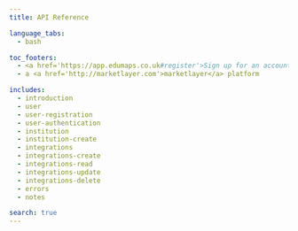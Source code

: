 ```yaml
---
title: API Reference

language_tabs:
  - bash

toc_footers:
  - <a href='https://app.edumaps.co.uk#register'>Sign up for an account</a>
  - a <a href='http://marketlayer.com'>marketlayer</a> platform

includes:
  - introduction
  - user
  - user-registration
  - user-authentication
  - institution
  - institution-create
  - integrations
  - integrations-create
  - integrations-read
  - integrations-update
  - integrations-delete
  - errors
  - notes

search: true
---
```

